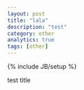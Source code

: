 ```yaml
---
layout: post
title: "lala"
description: "test"
category: other
analytics: true
tags: [other]
---
```

{% include JB/setup %}

test title
